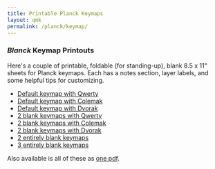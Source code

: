 ```yaml
---
title: Printable Planck Keymaps
layout: qmk
permalink: /planck/keymap/
---
```


### *Blanck* Keymap Printouts

Here's a couple of printable, foldable (for standing-up), blank 8.5 x 11" sheets for Planck keymaps. Each has a notes section, layer labels, and some helpful tips for customizing.

* [Default keymap with Qwerty](https://github.com/qmk/qmk.fm/raw/gh-pages/_pages/planck/keymap-printout-blanck-qwerty.pdf)
* [Default keymap with Colemak](https://github.com/qmk/qmk.fm/raw/gh-pages/_pages/planck/keymap-printout-blanck-colemak.pdf)
* [Default keymap with Dvorak](https://github.com/qmk/qmk.fm/raw/gh-pages/_pages/planck/keymap-printout-blanck-dvorak.pdf)
* [2 blank keymaps with Qwerty](https://github.com/qmk/qmk.fm/raw/gh-pages/_pages/planck/keymap-printout-blanck-qwerty.pdf)
* [2 blank keymaps with Colemak](https://github.com/qmk/qmk.fm/raw/gh-pages/_pages/planck/keymap-printout-blanck-colemak.pdf)
* [2 blank keymaps with Dvorak](https://github.com/qmk/qmk.fm/raw/gh-pages/_pages/planck/keymap-printout-blanck-dvorak.pdf)
* [2 entirely blank keymaps](https://github.com/qmk/qmk.fm/raw/gh-pages/_pages/planck/keymap-printout-blanck.pdf)
* [3 entirely blank keymaps](https://github.com/qmk/qmk.fm/raw/gh-pages/_pages/planck/keymap-printout-blanck-triple.pdf)

Also available is all of these as [one pdf](https://github.com/qmk/qmk.fm/raw/gh-pages/_pages/planck/keymap-printout.pdf).